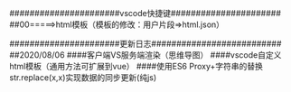 ######################vscode快捷键######################
##00=====>html模板（模板的修改：用户片段=>html.json）

######################更新日志##########################
##2020/08/06
####客户端VS服务端渲染（思维导图）
####vscode自定义html模板（通用方法可扩展到vue）
####使用ES6 Proxy+字符串的替换str.replace(x,x)实现数据的同步更新(纯js)
